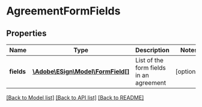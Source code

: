 # AgreementFormFields

## Properties
Name | Type | Description | Notes
------------ | ------------- | ------------- | -------------
**fields** | [**\Adobe\ESign\Model\FormField[]**](FormField.md) | List of the form fields in an agreement | [optional] 

[[Back to Model list]](../README.md#documentation-for-models) [[Back to API list]](../README.md#documentation-for-api-endpoints) [[Back to README]](../README.md)


